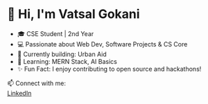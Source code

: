 <!-- ## Hi there 👋

**Vatsal636/Vatsal636** is a ✨ _special_ ✨ repository because its `README.md` (this file) appears on your GitHub profile.

Here are some ideas to get you started:

- 🔭 I’m currently working on ...
- 🌱 I’m currently learning ...
- 👯 I’m looking to collaborate on ...
- 🤔 I’m looking for help with ...
- 💬 Ask me about ...
- 📫 How to reach me: ...
- 😄 Pronouns: ...
- ⚡ Fun fact: ...
-->


# 👋 Hi, I'm Vatsal Gokani
- 🎓 CSE Student | 2nd Year
- 💻 Passionate about Web Dev, Software Projects & CS Core
- 🚀 Currently building: Urban Aid
- 🌱 Learning: MERN Stack, AI Basics
- ✨ Fun Fact: I enjoy contributing to open source and hackathons!

📫 Connect with me:  
[LinkedIn](https://www.linkedin.com/in/vatsal-gokani-7759a0247/)

<!-- ![GitHub Stats](https://github-readme-stats.vercel.app/api?username=Vatsal636&show_icons=true&theme=radical) -->
